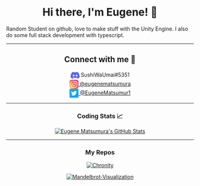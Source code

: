 <h1 align="center">
Hi there, I'm Eugene! 👋
</h1>

Random Student on github, love to make stuff with the Unity Engine. I also do some full stack development with typescript.

---

<div align="center">
<h2>
Connect with me 🤝
</h2>

<div>
<div>
<img src="images/discord.png" align="center" height="24px">
SushiWaUmai#5351
</div>
<div>
<a href="https://www.instagram.com/eugenematsumura/"><img src="images/instagram.png" align="center" height="24px"> @eugenematsumura</a>
</div>
<div>
<a href="https://twitter.com/EugeneMatsumur1"><img src="images/twitter.png" align="center" height="24px">   @EugeneMatsumur1</a>
</div>
</div>

---

### Coding Stats 📈

[![Eugene Matsumura's GitHub Stats](https://github-readme-stats.vercel.app/api?username=SushiWaUmai&show_icons=true&count_private=true&theme=radical)](https://github.com/SushiWaUmai)

<!-- [![Top Languages](https://github-readme-stats.vercel.app/api/top-langs?username=SushiWaUmai&layout=compact&theme=radical)](https://github.com/SushiWaUmai) -->

<!-- [![Eugene Matsumura's Wakatime Stats](https://github-readme-stats.vercel.app/api/wakatime?username=SushiWaUmai&theme=radical)](https://wakatime.com/@SushiWaUmai)] -->

---

### My Repos

[![Chronity](https://github-readme-stats.vercel.app/api/pin/?username=SushiWaUmai&repo=Chronity&theme=radical)](https://github.com/SushiWaUmai/Chronity)

[![Mandelbrot-Visualization](https://github-readme-stats.vercel.app/api/pin/?username=SushiWaUmai&repo=Mandelbrot-Visualization&theme=radical)](https://github.com/SushiWaUmai/Mandelbrot-Visualization)

</div>
